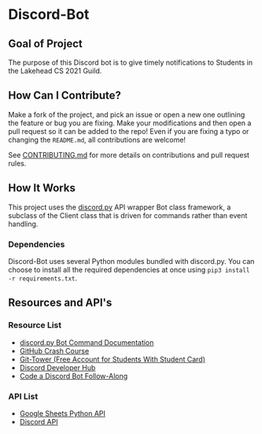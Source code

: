 # Discord-Bot

## Goal of Project
The purpose of this Discord bot is to give timely notifications to Students in the Lakehead CS 2021 Guild.

## How Can I Contribute?
Make a fork of the project, and pick an issue or open a new one outlining the feature or bug you are fixing. Make your modifications and then open a pull request so it can be added to the repo! Even if you are fixing a typo or changing the `README.md`, all contributions are welcome!

See [CONTRIBUTING.md](CONTRIBUTING.md) for more details on contributions and pull request rules.

## How It Works
This project uses the [discord.py](https://github.com/Rapptz/discord.py) API wrapper Bot class framework, a subclass of the Client class that is driven for commands rather than event handling.

### Dependencies
Discord-Bot uses several Python modules bundled with discord.py. You can choose to install all the required dependencies at once using `pip3 install -r requirements.txt`.

## Resources and API's
  
### Resource List
* [discord.py Bot Command Documentation](https://discordpy.readthedocs.io/en/stable/ext/commands/)
* [GitHub Crash Course](https://www.freecodecamp.org/news/git-and-github-crash-course/)
* [Git-Tower (Free Account for Students With Student Card)](https://www.git-tower.com/)
* [Discord Developer Hub](https://discord.com/developers/applications/)
* [Code a Discord Bot Follow-Along](https://www.freecodecamp.org/news/create-a-discord-bot-with-python/)
  
### API List
* [Google Sheets Python API](https://developers.google.com/sheets/api/quickstart/python)
* [Discord API](https://discordpy.readthedocs.io/en/stable/api.html)